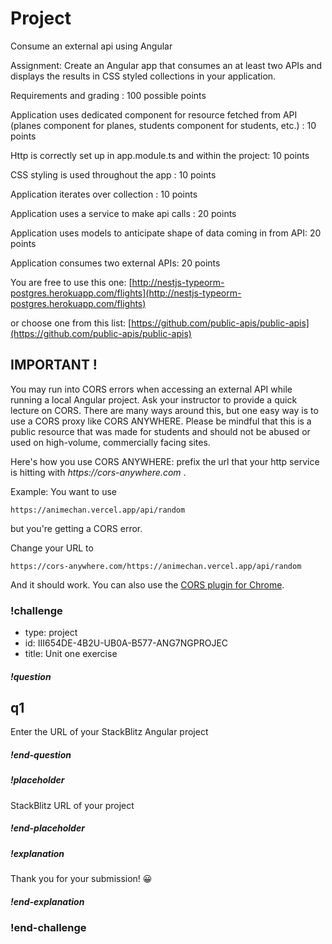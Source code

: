 # Project
Consume an external api using Angular 
 
Assignment: 
Create an Angular app that consumes an at least two APIs and displays the results in  CSS styled collections in your application. 

Requirements and grading : 100 possible points

Application uses dedicated component for resource fetched from API (planes component for planes, students component for students, etc.) : 10 points

Http is correctly set up in app.module.ts and within the project: 10 points

CSS styling is used throughout the app : 10 points

Application iterates over collection : 10 points 

Application uses a service to make api calls : 20 points

Application uses models to anticipate shape of data coming in from API: 20 points 

Application consumes two external APIs: 20 points 





You are free to use this one: 
[http://nestjs-typeorm-postgres.herokuapp.com/flights](http://nestjs-typeorm-postgres.herokuapp.com/flights)

or choose one from this list: 
[https://github.com/public-apis/public-apis](https://github.com/public-apis/public-apis)

## IMPORTANT ! 
You may run into CORS errors when accessing an external API while running a local Angular project. Ask your instructor to provide a quick lecture on CORS.  There are many ways around this, but one easy way is to use a CORS proxy like CORS ANYWHERE. Please be mindful that this is a public resource that was made for students and should not be abused or used on high-volume, commercially facing sites. 

Here's how you use CORS ANYWHERE: prefix the url that your http service is hitting with _https://cors-anywhere.com_ . 

Example: You want to use 
```
https://animechan.vercel.app/api/random
```
but you're getting a CORS error. 

Change your URL to 

```
https://cors-anywhere.com/https://animechan.vercel.app/api/random
```

And it should work. You can also use the [CORS plugin for Chrome](https://chrome.google.com/webstore/detail/allow-cors-access-control/lhobafahddgcelffkeicbaginigeejlf?hl=en). 

### !challenge
* type: project
* id: III654DE-4B2U-UB0A-B577-ANG7NGPROJEC
* title: Unit one exercise


##### !question
## q1
Enter the URL of your StackBlitz Angular project
##### !end-question

##### !placeholder
StackBlitz URL of your project
##### !end-placeholder

##### !explanation
Thank you for your submission! 😀
##### !end-explanation
### !end-challenge
